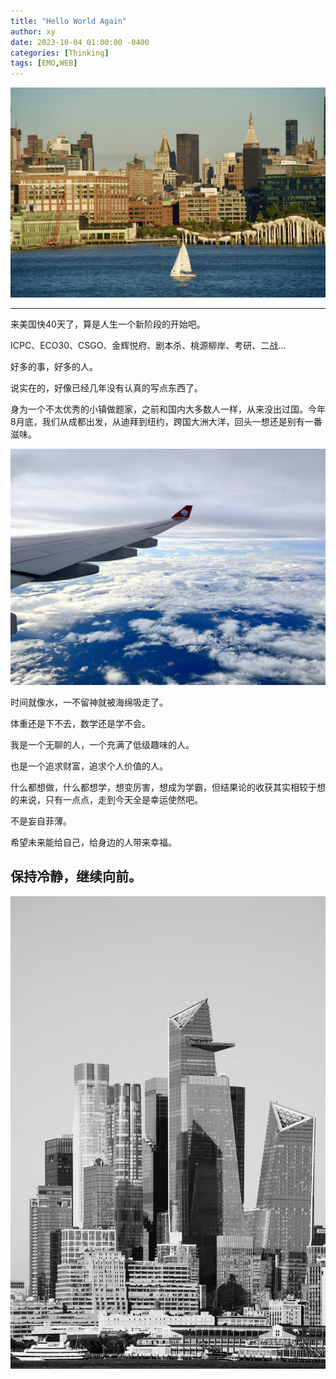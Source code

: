 ```yaml
---
title: "Hello World Again"
author: xy
date: 2023-10-04 01:00:00 -0400
categories: [Thinking]
tags: [EMO,WEB]
---
```

![Manhattan-1](https://raw.githubusercontent.com/XinghanYin/XinghanYin.github.io/main/images/Manhattan/1.jpeg)

---

来美国快40天了，算是人生一个新阶段的开始吧。

ICPC、ECO30、CSGO、金辉悦府、剧本杀、桃源柳岸、考研、二战...

好多的事，好多的人。

说实在的，好像已经几年没有认真的写点东西了。

身为一个不太优秀的小镇做题家，之前和国内大多数人一样，从来没出过国。今年8月底，我们从成都出发，从迪拜到纽约，跨国大洲大洋，回头一想还是别有一番滋味。

![Fly](https://raw.githubusercontent.com/XinghanYin/XinghanYin.github.io/main/assets/img/Dubai2023/1.jpeg)

时间就像水，一不留神就被海绵吸走了。

体重还是下不去，数学还是学不会。

我是一个无聊的人，一个充满了低级趣味的人。

也是一个追求财富，追求个人价值的人。

什么都想做，什么都想学，想变厉害，想成为学霸，但结果论的收获其实相较于想的来说，只有一点点，走到今天全是幸运使然吧。

不是妄自菲薄。

希望未来能给自己，给身边的人带来幸福。

保持冷静，继续向前。
---

![Manhattan-2](https://raw.githubusercontent.com/XinghanYin/XinghanYin.github.io/main/images/Manhattan/2.jpeg)





